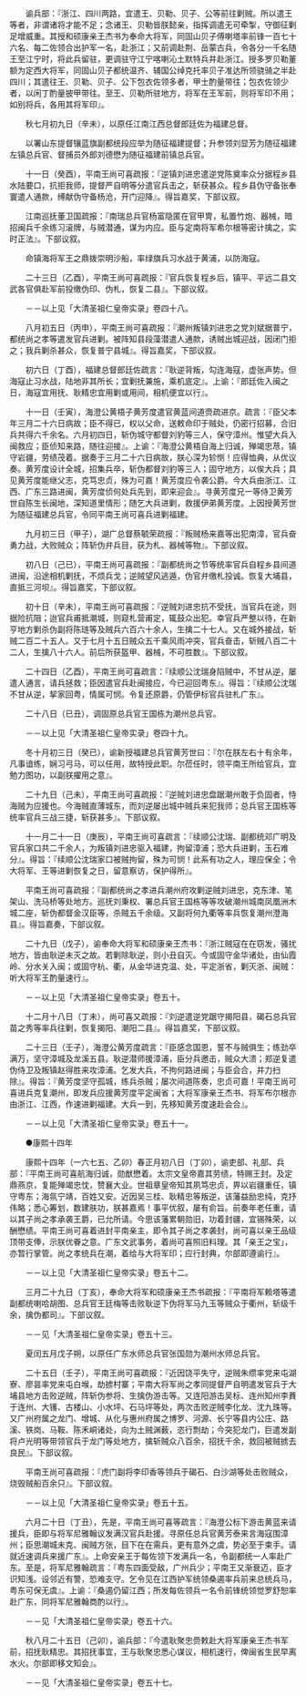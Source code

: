 <!-- { "loadSidebar": true } -->
　　谕兵部：『浙江、四川两路，宜遣王、贝勒、贝子、公等前往剿贼。所以遣王等者，非谓诸将才能不足；念诸王、贝勒皆朕懿亲，指挥调遣无可牵掣，守御征剿足增威重。其授和硕康亲王杰书为奉命大将军，同固山贝子傅喇塔率前锋一百七十六名、每二佐领合出护军一名，赴浙江；又前调赴荆、岳蒙古兵，令各分一千名随王至江宁时，将此兵留驻，更调驻守江宁喀喇沁土默特兵并赴浙江。授多罗贝勒董额为定西大将军，同固山贝子都统温齐、辅国公绰克托率贝子准达所领骁骑之半赴四川；其遣往王、贝勒、贝子、公下包衣佐领多者，甲士酌量带往；包衣佐领少者，以闲丁酌量披甲带往。至王、贝勒所驻地方，将军在王军前，则将军印不用；如别将兵，各用其将军印』。

　　秋七月初九日（辛未），以原任江南江西总督郎廷佐为福建总督。

　　以署山东提督镶蓝旗副都统段应举为随征福建提督；升参领刘显芳为随征福建左镇总兵官、督捕员外郎刘德懋为随征福建前镇总兵官。

　　十一日（癸酉），平南王尚可喜疏报：『逆镇刘进忠遣逆党陈奠率众分据程乡县水陆要口，抗拒我师，提督严自明等分遣官兵击之，斩获甚众。程乡县伪守备张奉寰遣人通款，缚献伪守备杨沧，开门迎降』。得旨嘉奖，下部议叙。

　　江南巡抚董卫国疏报：『南瑞总兵官杨富隐匿在官甲冑，私置竹炮、器械，暗招闽兵千余练习滚牌，与贼潜通，谋为内应。臣与定南将军希尔根等密计擒之，实时正法』。下部议叙。

　　命镇海将军王之鼎拨崇明沙船，率绿旗兵习水战于黄浦，以防海寇。

　　二十三日（乙酉），平南王尚可喜疏报：『官兵恢复程乡后，镇平、平远二县文武各官俱赴军前投缴伪印、伪札，恢复二县』。下部议叙。

　　－－以上见「大清圣祖仁皇帝实录」卷四十八。

　　八月初五日（丙申），平南王尚可喜疏报：『潮州叛镇刘进忠之党刘斌据普宁，都统尚之孝等遣发官兵进剿。被阵知县段藻潜遣人通款，诱贼出城迎战，因闭门拒之；我兵剿杀甚众，恢复普宁县城』。得旨嘉奖，下部议叙。

　　初六日（丁酉），福建总督郎廷佐疏言：『耿逆背叛，勾连海寇，虚张声势。但海寇止习水战，陆地非其所长；宜剿抚兼施，乘机底定』。上谕：『郎廷佐入闽之日，海寇宜用抚、耿精忠宜用剿或用间，相机便宜以行』。

　　十一日（壬寅），海澄公黄梧子黄芳度遣官黄蓝间道赍疏进京。疏言：『臣父本年三月二十六日病故；臣不得已，权以父命，送敕命印于贼处，仍密行招募，合旧兵共得六千余名。六月初四日，斩伪城守都督刘豹等三人，保守漳州。惟望大兵入闽救应；臣侦知来路，随往迎接』。上谕：『海澄公黄梧自海上归诚，殚竭忠荩，镇守岩疆，劳绩茂着。据奏于三月二十六日病故，朕心深为轸恻！应得恤典，从优议奏。黄芳度设计全城，招集兵卒，斩伪都督刘豹等三人；固守地方，以俟大兵；具见黄芳度能继父志，克笃忠贞，殊为可嘉！黄芳度应令袭公爵。今大兵由浙江、江西、广东三路进闽，黄芳度侦何处兵先到，即来迎会』。寻黄芳度兄一等侍卫黄芳世自陈生长闽地，深知道里情形；随乞大兵进剿，救援伊弟黄芳度。上因授黄芳世为随征福建总兵官，令同平南王尚可喜兵进剿福建。

　　九月初三日（甲子），湖广总督蔡毓荣疏报：『叛贼杨来嘉等出犯南漳，官兵奋勇力战，大败贼众；阵斩伪弁兵目，获为札、器械等物』。下部议叙。

　　初八日（己已），平南王尚可喜疏报：『副都统尚之节等统率官兵自程乡县间道进闽，沿途相机剿抚，不烦兵戈；逆贼望风逃遁，伪官弁缴札投诚。恢复大埔县，直抵三河坝』。得旨嘉奖，下部议叙。

　　初十日（辛未），平南王尚可喜疏报：『逆贼刘进忠抗不受抚，当官兵在途，则据险抗阻；迨官兵甫抵潮城，则窥札营甫定，辄鼓众出犯。幸官兵严整以待，在新亨地方剿杀伪副将陈琏等及贼兵六百六十余人，生擒二十七人。又在城外接战，斩贼二百二十五人。又于七月十五日贼众五千乘风雨冲突，官兵奋击，斩贼八百二十二人，生擒八十六人。前后所获盔甲、器械，不可胜数』。下部议叙。

　　二十四日（乙酉），平南王尚可喜疏言：『续顺公沈瑞身陷贼中，不甘从逆，屡遣人通言，请兵拯救；臣因遣官兵赴闽接应，今已迎回粤东』。得旨：『续顺公沈瑞不甘从逆，挈家回粤，情属可悯。令复还原爵，仍管伊标官兵驻札广东』。

　　二十八日（已丑），调固原总兵官王国栋为潮州总兵官。

　　－－以上见「大清圣祖仁皇帝实录」卷四十九。

　　冬十月初三日（癸已），谕新授福建总兵官黄芳世曰：『尔在朕左右十有余年，凡事谙练，娴习弓马，可以任用，故特授此职。尔莅任时，领平南王所给官兵，宜勉力图功，以副朕擢用之意』。

　　二十九日（己未），平南王尚可喜疏报：『逆贼刘进忠盘踞潮州敢于负固者，恃海贼为应援也。今海贼直薄城东，而刘逆屡出城中贼兵来犯我师；总兵官王国栋等统率官兵三战三捷，斩获甚多』。下部议叙。

　　十一月二十一日（庚辰），平南王尚可喜疏言：『续顺公沈瑞、副都统邓广明及官兵家口共二千余人，为叛镇刘进忠驱入福建，拘留漳浦；恐大兵进剿，玉石难分』。得旨：『续顺公沈瑞家口被贼拘留，殊为可悯！此系有功之人，理应保全；令大将军、王等进剿恢复之日，留意察访，保护得所』。

　　平南王尚可喜疏报：『副都统尚之孝进兵潮州府攻剿逆贼刘进忠，克东津、笔架山、洗马桥等处地方。巡抚刘秉权、署总兵官王国栋等等攻破潮州城南凤凰洲木城二座，斩伪都督金汉臣等，杀贼五千余级。又副将何九衢等率兵恢复潮州澄海县』。得旨嘉奏，下部议叙。

　　二十九日（戊子），谕奉命大将军和硕康亲王杰书：『浙江贼寇在在窃发，骚扰地方，皆由耿逆未灭之故。若剿除耿逆，则小丑自灭。今或固守金华诸处，由仙霞岭、分水关入闽；或固守杭、衢，从金华进克温、处，平定浙省，剿灭浙、闽贼：听大将军王酌量速行』。

　　－－以上见「大清圣祖仁皇帝实录」卷五十。

　　十二月十八日（丁未），尚可喜又疏报：『刘逆遣逆党踞守揭阳县，碣石总兵官苗之秀等率兵往剿，恢复揭阳、潮阳二县』。得旨嘉奖，下部议叙。

　　二十三日（壬子），海澄公黄芳度疏言：『臣感念国恩，誓不与贼俱生；练劲卒满万，坚守漳城及龙溪五县。耿逆潜师援漳浦，臣分兵邀击，贼众大溃；郑逆复遣伪侍卫及叛镇赵得胜来攻漳浦。乞发大兵，不拘何路进闽；与臣会合，并力扫除』。得旨：『黄芳度坚守孤城，练兵杀贼；屡次间道陈奏，忠贞可嘉！平南王尚可喜进兵克复潮州，即发兵应援黄芳度平定闽省；大将军康亲王杰书、将军布尔根亦由浙江、江西，作速进剿福建。大兵一到，先移知黄芳度速赴会合』。

　　－－以上见「大清圣祖仁皇帝实录」卷五十一。

　　●康熙十四年

　　康熙十四年（一六七五、乙卯）春正月初八日（丁卯），谕吏部、礼部、兵部：『平南王尚可喜航海归诚，勋猷懋着。太宗文皇帝嘉其劳绩，特赐王封。及定鼎燕京，复能殚竭忠忱，赞襄大业。世祖章皇帝知其夙笃忠贞，畀以岩疆重任，镇守粤东；海氛宁靖，百姓又安。近因吴三桂、耿精忠等叛逆，该藩益励忠纯，克抒伟略；悉心筹划，数建肤功，朕甚嘉焉！事平优叙，屡有俞旨。前奏年老任重，请以其子尚之孝承袭王爵，已允所请。今思该藩累朝勋旧，功着封疆，宜锡殊荣，以酬懋绩。平南王尚可喜着进封平南亲主，即令其子尚之孝袭封，尚可喜以亲王品级顶带支俸，示朕优眷之意。广东文武事务，着尚可喜照旧料理。其「亲王之宝」，亦暂行掌管。尚之孝统兵在潮，着给与大将军印；应行封典，尔部即遵谕行』。

　　－－以上见「大清圣祖仁皇帝实录」卷五十二。

　　三月二十九日（丁亥），奉命大将军和硕康亲王杰书疏报：『平南将军赖塔等遣副都统喇哈胡图、总兵官王廷梅等击败耿逆下伪将军马九玉等贼众于衢州，斩级千余，擒伪都司』。下部议叙。

　　－－见「大清圣祖仁皇帝实录」卷五十三。

　　夏闰五月戊子朔，以原任广东水师总兵官张国勋为潮州水师总兵官。

　　二十五日（壬子），平南王尚可喜疏报：『近因饶平失守，逆贼朱缵率党来屯湖寮、廖昙率党来屯白堠，劫掳村寨；平南大将军尚之孝同提督严自明遣发官兵于大埔县地方击败逆贼，阵斩伪参将、生擒伪游击等。又连阳游击吴标、连州知州李蕡于连州、大镬、古楼山、小水坪、石马坪等处，两次击败逆贼李化龙、沈九珠等。又广州府属之龙门、增城、从化与惠州府属之博罗、河源、长宁等县内公庄、路溪、铁岗、马鞍、陈禾峒诸处，向为土贼渊薮，恣行剽劫；今突犯龙门，巨遣发副将卢光明等带领官兵于龙门等处地方，擒斩贼众八百余，招抚千余，救回被贼掳去良民』。下部议叙。

　　平南王尚可喜疏报：『虎门副将李印香等领兵于碣石、白沙湖等处击败贼众，烧毁贼船百余只』。下部议叙。

　　－－以上见「大清圣祖仁皇帝实录」卷五十五。

　　六月二十日（丁丑），先是，平南王尚可喜等疏言：『海澄公标下游击黄蓝来请援兵，臣即与将军尼雅翰议发满汉官兵赴援。寻原任总兵官黄芳泰来言海寇围漳州；臣思潮城未克、闽贼方张，目下在在需兵，更有意外之虞，势必至于束手。请就近速调兵来援广东』。上命安亲王于每佐领下发满兵一名，令副都统一人率赴广东。至是，将军尼雅翰疏言：『粤东四面受敌，广州兵少；平南王又渐衰迈，臣才识知浅。设邻近有警，恐难支守。乞令见在江西护军统领桑遏率兵前来总统兵马，粤东可保无虞』。上谕：『桑遏仍留江西；所发每佐领兵一名令前锋统领觉罗舒恕率赴广东，同将军尼雅翰商酌以行』。

　　－－见「大清圣祖仁皇帝实录」卷五十六。

　　秋八月二十五日（己卯），谕兵部：『今遣耿聚忠赍敕赴大将军康亲王杰书军前，招抚耿精忠。其招抚事宜，王与耿聚忠悉心谋议，相机速行，俾闽省生民早离水火。尔部即移文知会』。

　　－－见「大清圣祖仁皇帝实录」卷五十七。

